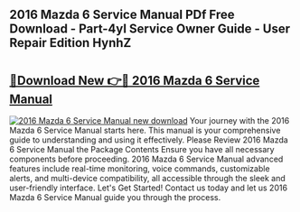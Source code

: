 ## 2016 Mazda 6 Service Manual PDf Free Download - Part-4yI Service Owner Guide - User Repair Edition HynhZ

# <h2><a href="http://bc2675.oget.top/?id=2016+Mazda+6+Service+Manual">🔗Download New 👉🔴 2016 Mazda 6 Service Manual</a></h2>

[![2016 Mazda 6 Service Manual new download](https://i.imgur.com/5g1atiW.png)](http://bc2675.oget.top/?id=2016+Mazda+6+Service+Manual)
Your journey with the 2016 Mazda 6 Service Manual starts here. This manual is your comprehensive guide to understanding and using it effectively. Please Review 2016 Mazda 6 Service Manual the Package Contents Ensure you have all necessary components before proceeding. 2016 Mazda 6 Service Manual advanced features include real-time monitoring, voice commands, customizable alerts, and multi-device compatibility, all accessible through the sleek and user-friendly interface. Let's Get Started! Contact us today and let us 2016 Mazda 6 Service Manual guide you through the process.
